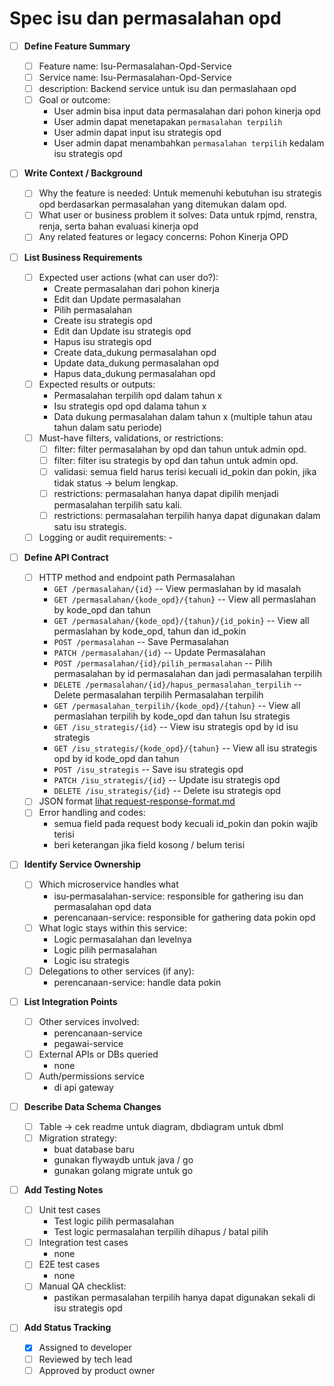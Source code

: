 # Spec isu dan permasalahan opd

- [ ] **Define Feature Summary**

  - [ ] Feature name: Isu-Permasalahan-Opd-Service
  - [ ] Service name: Isu-Permasalahan-Opd-Service
  - [ ] description: Backend service untuk isu dan permaslahaan opd
  - [ ] Goal or outcome:
    - User admin bisa input data permasalahan dari pohon kinerja opd
    - User admin dapat menetapakan `permasalahan terpilih`
    - User admin dapat input isu strategis opd
    - User admin dapat menambahkan `permasalahan terpilih` kedalam isu strategis opd

- [ ] **Write Context / Background**

  - [ ] Why the feature is needed: Untuk memenuhi kebutuhan isu strategis opd berdasarkan permasalahan yang ditemukan dalam opd.
  - [ ] What user or business problem it solves: Data untuk rpjmd, renstra, renja, serta bahan evaluasi kinerja opd
  - [ ] Any related features or legacy concerns: Pohon Kinerja OPD

- [ ] **List Business Requirements**

  - [ ] Expected user actions (what can user do?):
    - Create permasalahan dari pohon kinerja
    - Edit dan Update permasalahan
    - Pilih permasalahan
    - Create isu strategis opd
    - Edit dan Update isu strategis opd
    - Hapus isu strategis opd
    - Create data_dukung permasalahan opd
    - Update data_dukung permasalahan opd
    - Hapus data_dukung permasalahan opd
  - [ ] Expected results or outputs:
    - Permasalahan terpilih opd dalam tahun x
    - Isu strategis opd opd dalama tahun x
    - Data dukung permasalahan dalam tahun x (multiple tahun atau tahun dalam satu periode)
  - [ ] Must-have filters, validations, or restrictions:
    - [ ] filter: filter permasalahan by opd dan tahun untuk admin opd.
    - [ ] filter: filter isu strategis by opd dan tahun untuk admin opd.
    - [ ] validasi: semua field harus terisi kecuali id_pokin dan pokin, jika tidak status -> belum lengkap.
    - [ ] restrictions: permasalahan hanya dapat dipilih menjadi permasalahan terpilih satu kali.
    - [ ] restrictions: permasalahan terpilih hanya dapat digunakan dalam satu isu strategis.
  - [ ] Logging or audit requirements: -

- [ ] **Define API Contract**

  - [ ] HTTP method and endpoint path
        Permasalahan
    - `GET /permasalahan/{id}` -- View permaslahan by id masalah
    - `GET /permasalahan/{kode_opd}/{tahun}` -- View all permaslahan by kode_opd dan tahun
    - `GET /permasalahan/{kode_opd}/{tahun}/{id_pokin}` -- View all permaslahan by kode_opd, tahun dan id_pokin
    - `POST /permasalahan` -- Save Permasalahan
    - `PATCH /permasalahan/{id}` -- Update Permasalahan
    - `POST /permasalahan/{id}/pilih_permasalahan` -- Pilih permasalahan by id permasalahan dan jadi permasalahan terpilih
    - `DELETE /permasalahan/{id}/hapus_permasalahan_terpilih` -- Delete permasalahan terpilih
      Permasalahan terpilih
    - `GET /permasalahan_terpilih/{kode_opd}/{tahun}` -- View all permaslahan terpilih by kode_opd dan tahun
      Isu strategis
    - `GET /isu_strategis/{id}` -- View isu strategis opd by id isu strategis
    - `GET /isu_strategis/{kode_opd}/{tahun}` -- View all isu strategis opd by id kode_opd dan tahun
    - `POST /isu_strategis` -- Save isu strategis opd
    - `PATCH /isu_strategis/{id}` -- Update isu strategis opd
    - `DELETE /isu_strategis/{id}` -- Delete isu strategis opd
  - [ ] JSON format [lihat request-response-format.md](request-response-format.md)
  - [ ] Error handling and codes:
    - semua field pada request body kecuali id_pokin dan pokin wajib terisi
    - beri keterangan jika field kosong / belum terisi

- [ ] **Identify Service Ownership**

  - [ ] Which microservice handles what
    - isu-permasalahan-service: responsible for gathering isu dan permasalahan opd data
    - perencanaan-service: responsible for gathering data pokin opd
  - [ ] What logic stays within this service:
    - Logic permasalahan dan levelnya
    - Logic pilih permasalahan
    - Logic isu strategis
  - [ ] Delegations to other services (if any):
    - perencanaan-service: handle data pokin

- [ ] **List Integration Points**

  - [ ] Other services involved:
    - perencanaan-service
    - pegawai-service
  - [ ] External APIs or DBs queried
    - none
  - [ ] Auth/permissions service
    - di api gateway

- [ ] **Describe Data Schema Changes**

  - [ ] Table -> cek readme untuk diagram, dbdiagram untuk dbml
  - [ ] Migration strategy:
    - buat database baru
    - gunakan flywaydb untuk java / go
    - gunakan golang migrate untuk go

- [ ] **Add Testing Notes**

  - [ ] Unit test cases
    - Test logic pilih permasalahan
    - Test logic permasalahan terpilih dihapus / batal pilih
  - [ ] Integration test cases
    - none
  - [ ] E2E test cases
    - none
  - [ ] Manual QA checklist:
    - pastikan permasalahan terpilih hanya dapat digunakan sekali di isu strategis opd

- [ ] **Add Status Tracking**
  - [x] Assigned to developer
  - [ ] Reviewed by tech lead
  - [ ] Approved by product owner

